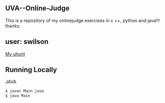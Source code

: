 ## UVA--Online-Judge
This is a repository of my onlinejudge exercises in c ++, python and java!!! thanks.

## user: swilson
[My uhunt](https://uhunt.onlinejudge.org/id/874756)

## Running Locally

JAVA

```sh
$ javac Main.java
$ java Main
```
